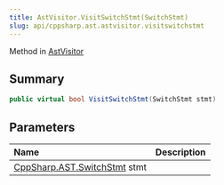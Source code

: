 ```yaml
---
title: AstVisitor.VisitSwitchStmt(SwitchStmt)
slug: api/cppsharp.ast.astvisitor.visitswitchstmt
---
```

Method in [AstVisitor](/api/cppsharp/ast/astvisitor)

## Summary



```csharp
public virtual bool VisitSwitchStmt(SwitchStmt stmt)
```

## Parameters

|Name|Description|
|:---|:---|
|[CppSharp.AST.SwitchStmt](/api/cppsharp/ast/switchstmt) stmt||

